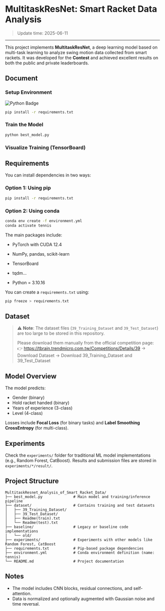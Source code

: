 # MultitaskResNet: Smart Racket Data Analysis
>Update time: 2025-06-11

---
This project implements **MultitaskResNet**, a deep learning model based on multi-task learning to analyze swing motion data collected from smart rackets. It was developed for the **Contest** and achieved excellent results on both the public and private leaderboards.



## Document

### Setup Environment
![Python Badge](https://img.shields.io/badge/Python-3.10.16-blue)

```bash
pip install -r requirements.txt
```

### Train the Model

```bash
python best_model.py
```

### Visualize Training (TensorBoard)



## Requirements

You can install dependencies in two ways:

### Option 1: Using pip
```bash
pip install -r requirements.txt
```

### Option 2: Using conda
```bash
conda env create -f environment.yml
conda activate tennis
```

The main packages include:
- PyTorch with CUDA 12.4
- NumPy, pandas, scikit-learn
- TensorBoard
- tqdm...  

- Python = 3.10.16


You can create a `requirements.txt` using:

```bash
pip freeze > requirements.txt
```

## Dataset

> ⚠️ **Note**: The dataset files (`39_Training_Dataset` and `39_Test_Dataset`) are too large to be stored in this repository.
>
> Please download them manually from the official competition page:  
> 👉 https://tbrain.trendmicro.com.tw/Competitions/Details/39 -> Download Dataset -> Download 39_Training_Dataset and 39_Test_Dataset

## Model Overview

The model predicts:
- Gender (binary)
- Hold racket handed (binary)
- Years of experience (3-class)
- Level (4-class)

Losses include **Focal Loss** (for binary tasks) and **Label Smoothing CrossEntropy** (for multi-class).



## Experiments

Check the `experiments/` folder for traditional ML model implementations (e.g., Random Forest, CatBoost). Results and submission files are stored in `experiments/*/result/`.


## Project Structure

```
MultitaskResnet_Analysis_of_Smart_Racket_Data/
├── best_model.py              # Main model and training/inference pipeline
├── dataset/                   # Contains training and test datasets
│   ├── 39_Training_Dataset/
│   ├── 39_Test_Dataset/
│   ├── Readme(train).txt
│   └── Readme(test).txt
├── baseline/                  # Legacy or baseline code implementations
│   └── old/
├── experiments/               # Experiments with other models like Random Forest, CatBoost
├── requirements.txt           # Pip-based package dependencies
├── environment.yml            # Conda environment definition (name: tennis)
└── README.md                  # Project documentation

```

## Notes

- The model includes CNN blocks, residual connections, and self-attention.
- Data is normalized and optionally augmented with Gaussian noise and time reversal.